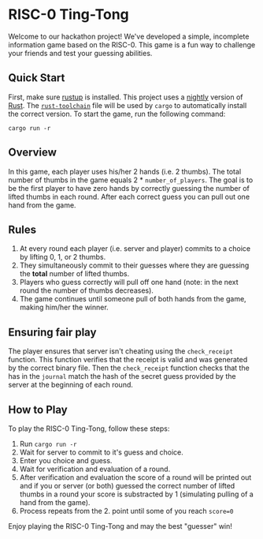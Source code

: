 # RISC-0 Ting-Tong

Welcome to our hackathon project! We've developed a simple, incomplete information game based on the RISC-0. This game is a fun way to challenge your friends and test your guessing abilities.

## Quick Start

First, make sure [rustup](https://rustup.rs) is installed. This project uses a [nightly](https://doc.rust-lang.org/book/appendix-07-nightly-rust.html) version of [Rust](https://doc.rust-lang.org/book/ch01-01-installation.html). The [`rust-toolchain`](rust-toolchain) file will be used by `cargo` to automatically install the correct version. To start the game, run the following command:

```
cargo run -r
```

## Overview

In this game, each player uses his/her 2 hands (i.e. 2 thumbs). The total number of thumbs in the game equals 2 * `number_of_players`. The goal is to be the first player to have zero hands by correctly guessing the number of lifted thumbs in each round. After each correct guess you can pull out one
hand from the game.

## Rules

1. At every round each player (i.e. server and player) commits to a choice by lifting 0, 1, or 2 thumbs.
2. They simultaneously commit to their guesses where they are guessing the **total** number of lifted thumbs.
3. Players who guess correctly will pull off one hand (note: in the next round the number of thumbs decreases).
4. The game continues until someone pull of both hands from the game, making him/her the winner.

## Ensuring fair play
The player ensures that server isn't cheating using the `check_receipt` function. This function verifies that the
receipt is valid and was generated by the correct binary file.
Then the `check_receipt` function checks that the has in 
the `journal` match the hash of the secret guess provided 
by the server at the beginning of each round.

## How to Play

To play the RISC-0 Ting-Tong, follow these steps:

1. Run `cargo run -r`
2. Wait for server to commit to it's guess and choice.
3. Enter you choice and guess.
4. Wait for verification and evaluation of a round. 
5. After verification and evaluation the score of a round will be printed out and if you or server (or both) guessed the correct number of lifted thumbs in a round your score is substracted by 1 (simulating pulling of a hand from the game).
6. Process repeats from the 2. point until some of you reach `score=0`

Enjoy playing the RISC-0 Ting-Tong and may the best "guesser" win!
